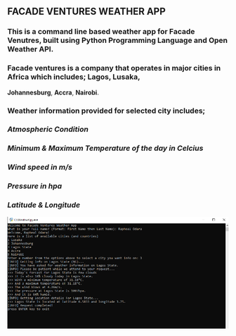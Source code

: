 ## FACADE VENTURES WEATHER APP
### This is a command line based weather app for Facade Venutres, built using **Python** Programming Language and **Open Weather API**.
### Facade ventures is a company that operates in major cities in Africa which includes; **Lagos**, **Lusaka**, 
**Johannesburg**, **Accra**, **Nairobi**.

### **Weather information provided for selected city includes;**
### *Atmospheric Condition*
### *Minimum & Maximum Temperature of the day in Celcius*
### *Wind speed in m/s*
### *Pressure in hpa*
### *Latitude & Longitude*

<img src = screenshot.png alt = "weather app screenshot" title = "screenshot">
